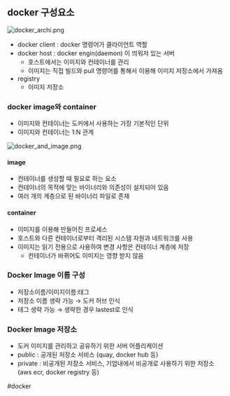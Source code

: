 
## docker 구성요소

![docker_archi.png](docker_archi.png)

- docker client : docker 명령어가 클라이언트 역할
- docker host : docker engin(daemon) 이 띄워저 있는 서버
    - 호스트에서는 이미지와 컨테이너를 관리
    - 이미지는 직접 빌드와 pull 명령어를 통해서 이용해 이미지 저장소에서 가져옴
- registry
    - 이미지 저장소

### docker image와 container

- 이미지와 컨테이너는 도커에서 사용하는 가장 기본적인 단위
- 이미지와 컨테이너는 1:N 관계

![docker_and_image.png](docker_and_image.png)
#### image

- 컨테이너를 생성할 때 필요로 하는 요소
- 컨테이너의 목적에 맞는 바이너리와 의존성이 설치되어 있음
- 여러 개의 계층으로 된 바이너리 파일로 존재

#### container

- 이미지를 이용해 만들어진 프로세스
- 호스트와 다른 컨테이너로부터 격리된 시스템 자원과 네트워크를 사용
- 이미지는 읽기 전용으로 사용하여 변경 사항은 컨테이너 계층에 저장
    - 컨테이너가 바뀌어도 이미지는 영향 받지 않음   

### Docker Image 이름 구성

- 저장소이름/이미지이름:태그
- 저장소 이름 생략 가능 → 도커 허브 인식
- 테그 생략 가능 → 생략한 경우 lastest로 인식

### Docker Image 저장소

- 도커 이미지를 관리하고 공유하기 위한 서버 어플리케이션
- public : 공개된 저장소 서비스 (quay, docker hub 등)
- private : 비공개된 저장소 서비스, 기업내에서 비공개로 사용하기 위한 저장소(aws ecr, docker registry 등)

#docker 
